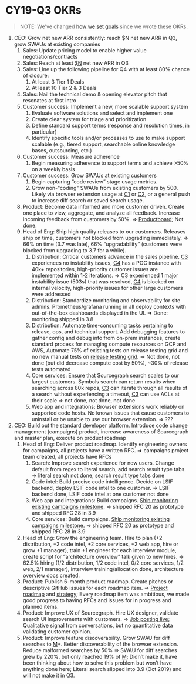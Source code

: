 # CY19-Q3 OKRs

> NOTE: We've changed [how we set goals](index.md) since we wrote these OKRs.

1. CEO: Grow net new ARR consistently: reach $N net new ARR in Q3, grow SWAUs at existing companies
   1. Sales: Update pricing model to enable higher value negotiations/contracts
   1. Sales: Reach at least [$N](https://docs.google.com/document/d/1RPdDawv2FtK5hjJQGpSsF82ubB6tgcutv3Bc0sEZVYA/edit#bookmark=id.15i9rk7jnr9k) net new ARR in Q3
   1. Sales: Line up the following pipeline for Q4 with at least 80% chance of closure:
      1. At least 3 Tier 1 Deals
      1. At least 10 Tier 2 & 3 Deals
   1. Sales: Nail the technical demo & opening elevator pitch that resonates at first intro
   1. Customer success: Implement a new, more scalable support system
      1. Evaluate software solutions and select and implement one
      1. Create clear system for triage and prioritization
      1. Define standard support terms (response and resolution times, in particular)
      1. Identify specific tools and/or processes to use to make support scalable (e.g., tiered support, searchable online knowledge bases, outsourcing, etc.)
   1. Customer success: Measure adherence
      1. Begin measuring adherence to support terms and achieve >50% on a weekly basis
   1. Customer success: Grow SWAUs at existing customers
      1. Begin capturing “code review” stage usage metrics.
      1. Grow non-"coding" SWAUs from existing customers by 500. Likely via browser extension usage at [C1](https://app.hubspot.com/contacts/2762526/company/561806411) or [C2](https://app.hubspot.com/contacts/2762526/company/419771425), or a general push to increase diff search or saved search usage.
   1. Product: Become data informed and more customer driven. Create one place to view, aggregate, and analyze all feedback. Increase incoming feedback from customers by 50%. => [Productboard](https://sourcegraph.productboard.com/feature-board/823415-feature-organization); Not done.
   1. Head of Eng: Ship high quality releases to our customers. Releases ship on time, customers not blocked from upgrading immediately. => 66% on time (3.7 was late), 66% “upgradability” (customers were blocked from upgrading to 3.7 for a while).
      1. Distribution: Critical customers advance in the sales pipeline. [C3](https://app.hubspot.com/contacts/2762526/company/407948923/) experiences no instability issues, [C4](https://app.hubspot.com/contacts/2762526/company/1712889883/) has a POC instance with 40k+ repositories, high-priority customer issues are implemented within 1-2 iterations. => [C3](https://app.hubspot.com/contacts/2762526/company/407948923/) experienced 1 major instability issue (503s) that was resolved, [C4](https://app.hubspot.com/contacts/2762526/company/1712889883/) is blocked on internal velocity, high-priority issues for other large customers were addressed
      1. Distribution: Standardize monitoring and observability for site admins. Prometheus/grafana running in all deploy contexts with out-of-the-box dashboards displayed in the UI. => Done: monitoring shipped in 3.8
      1. Distribution: Automate time-consuming tasks pertaining to release, ops, and technical support. Add debugging features to gather config and debug info from on-prem instances, create standard process for managing compute resources on GCP and AWS, Automate 75% of existing tests on release testing grid and no new manual tests on [release testing grid](https://sourcegraph-team.monday.com/boards/278184929). => Not done, not done (but did decrease compute cost by 50%), ~30% of release tests automated
      1. Core services: Ensure that Sourcegraph search scales to our largest customers. Symbols search can return results when searching across 80k repos, [C3](https://app.hubspot.com/contacts/2762526/company/407948923/) can iterate through all results of a search without experiencing a timeout, [C3](https://app.hubspot.com/contacts/2762526/company/407948923/) can use ACLs at their scale => not done, not done, not done
      1. Web app and integrations: Browser extensions work reliably on supported code hosts. No known issues that cause customers to uninstall or be unable to use our browser extension. => ???
2. CEO: Build out the standard developer platform. Introduce code change management (campaigns) product, increase awareness of Sourcegraph and master plan, execute on product roadmap
   1. Head of Eng: Deliver product roadmap. Identify engineering owners for campaigns, all projects have a written RFC. => campaigns project team created, all projects have RFCs
      1. Search: Improve search experience for new users. Change default from regex to literal search, add search result type tabs. => literal search not done, search result type tabs done
      1. Code intel: Build precise code intelligence. Decide on LSIF backend, deploy LSIF code intel to one customer. => LSIF backend done, LSIF code intel at one customer not done
      1. Web app and integrations: Build campaigns. [Ship monitoring existing campaigns milestone](https://docs.google.com/document/d/1UY9B_kLlwRtYj-fuv7XZS1-Mu99Czx9Ojm7sgEmoQIA/edit). => shipped RFC 20 as prototype and shipped RFC 28 in 3.9
      1. Core services: Build campaigns. [Ship monitoring existing campaigns milestone](https://docs.google.com/document/d/1UY9B_kLlwRtYj-fuv7XZS1-Mu99Czx9Ojm7sgEmoQIA/edit). => shipped RFC 20 as prototype and shipped RFC 28 in 3.9
   1. Head of Eng: Grow the engineering team. Hire to plan (+2 distribution, +2 code intel, +2 core services, +2 web app, hire or grow +1 manager), train +1 engineer for each interview module, create script for “architecture overview” talk given to new hires. => 62.5% hiring (1/2 distribution, 1/2 code intel, 0/2 core services, 1/2 web, 2/1 manager), interview training/allocation done, architecture overview docs created.
   1. Product: Publish 6-month product roadmap. Create pitches or descriptive GitHub issues for each roadmap item. => [Project roadmap](https://docs.google.com/document/d/1cBsE9801DcBF9chZyMnxRdolqM_1c2pPyGQz15QAvYI/edit?usp=sharing) and [strategy](../../company/strategy/index.md); Every roadmap item was ambitious, we made good progress to having RFCs and issues for in progress and planned items.
   1. Product: Improve UX of Sourcegraph. Hire UX designer, validate search UI improvements with customers. => [Job posting live](https://github.com/sourcegraph/careers/blob/master/job-descriptions/ux-designer.md); Qualitative signal from conversations, but no quantitative data validating customer opinion.
   1. Product: Improve feature discoverability. Grow SWAU for diff searches to [M](https://docs.google.com/document/d/1RPdDawv2FtK5hjJQGpSsF82ubB6tgcutv3Bc0sEZVYA/edit#bookmark=id.2vo6u2rc0hz7)+. Better discoverability of the browser extension. Reduce malformed searches by 50% => SWAU for diff searches grew by 220%, but only reached 19% of [M](https://docs.google.com/document/d/1RPdDawv2FtK5hjJQGpSsF82ubB6tgcutv3Bc0sEZVYA/edit#bookmark=id.2vo6u2rc0hz7); Didn’t make it, have been thinking about how to solve this problem but won’t have anything done here; Literal search slipped into 3.9 (Oct 2019) and will not make it in Q3.

<!-- Docs to Markdown version 1.0β17 -->
